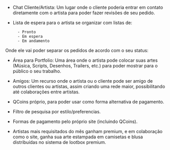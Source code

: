 
- Chat Cliente/Artista: Um lugar onde o cliente poderia entrar em contato diretamente com o artista para poder fazer revisões de seu pedido. 

- Lista de espera para o artista se organizar com listas de:

		- Pronto
		- Em espera
		- Em andamento

 Onde ele vai poder separar os pedidos de acordo com o seu status:

- Área para Portfolio: Uma área onde o artista pode colocar suas artes (Música, Scripts, Desenhos, Trailers, etc.) para poder mostrar para o público o seu trabalho.

- Amigos: Um recurso onde o artista ou o cliente pode ser amigo de outros clientes ou artistas, assim criando uma rede maior, possibilitando até colaborações entre artistas.

- QCoins próprio, para poder usar como forma alternativa de pagamento.

- Filtro de pesquisa por estilo/preferencias.

- Formas de pagamento pelo próprio site (incluindo QCoins).

- Artistas mais requisitados do mês ganham premium, e em colaboração como o site, ganha sua arte estampada em camisetas e blusa distribuídas no sistema de lootbox premium.

